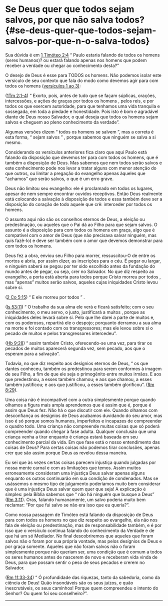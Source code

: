 # Se Deus quer que todos sejam salvos, por que não salva todos? {#se-deus-quer-que-todos-sejam-salvos-por-que-n-o-salva-todos}

Sua dúvida é em [1 Timóteo 2:4](http://bibliaonline.com.br/acf/1tm/2/4) “ Paulo estaria falando de todos os homens (seres humanos)? ou estará falando apenas nos homens que podem receber a verdade ou chegar ao conhecimento desta?”

O desejo de Deus é esse para TODOS os homens. Não podemos isolar este versículo de seu contexto que fala do modo como devemos agir para com todos os homens ([versículos 1 ao 3)](http://bibliaonline.com.br/acf/1tm/2/1-3):

([1Tm 2:1-4](http://bibliaonline.com.br/acf/1tm/2/1-4)) “ Exorto, pois, antes de tudo que se façam súplicas, orações, intercessões, e ações de graças por todos os homens , pelos reis, e por todos os que exercem autoridade, para que tenhamos uma vida tranquila e sossegada, em toda a piedade e honestidade. Pois isto é bom e agradável diante de Deus nosso Salvador, o qual deseja que todos os homens sejam salvos e cheguem ao pleno conhecimento da verdade”.

Algumas versões dizem “ todos os homens se salvem ”, mas a correta é esta forma, “ sejam salvos ” , porque sabemos que ninguém se salva a si mesmo.

Considerando os versículos anteriores fica claro que aqui Paulo está falando da disposição que devemos ter para com todos os homens, que é também a disposição de Deus. Mas sabemos que nem todos serão salvos e este conhecimento pode nos levar a tratar alguns com menor atenção do que outros, ou limitar a pregação do evangelho apenas àqueles que “achamos” que serão salvos, o que é um erro grave.

Deus não limitou seu evangelho: ele é proclamado em todos os lugares, apesar de nem sempre encontrar ouvidos receptivos. Então Deus realmente está colocando a salvação à disposição de todos e essa também deve ser a disposição do coração de todo aquele que crê: interceder por todos os homens.

O assunto aqui não são os conselhos eternos de Deus, a eleição ou predestinação, ou aqueles que o Pai dá ao Filho para que sejam salvos. O assunto é a disposição para com todos os homens em graça, algo que é compatível com o amor de Deus (que não precisava salvar ninguém, mas quis fazê-lo) e deve ser também com o amor que devemos demonstrar para com todos os homens.

Deus fez a obra, enviou seu Filho para morrer, ressuscitou-O de entre os mortos e abriu, por assim dizer, as inscrições para o céu. É pegar ou largar, e ninguém saberá se pegou por ter sido escolhido antes da fundação do mundo antes de pegar, ou seja, crer no Salvador. No que diz respeito ao evangelho, a porta está aberta para todos porque Cristo morreu por todos , mas “apenas” muitos serão salvos, aqueles cujas iniquidades Cristo levou sobre si.

([2 Co 5:15](http://bibliaonline.com.br/acf/2co/5/15)) “ E ele morreu por todos ” .

([Is 53:11](http://bibliaonline.com.br/acf/is/53/11)) “ O trabalho da sua alma ele verá e ficará satisfeito; com o seu conhecimento, o meu servo, o justo, justificará a muitos , porque as iniquidades deles levará sobre si. Pelo que lhe darei a parte de muitos e, com os poderosos, repartirá ele o despojo; porquanto derramou a sua alma na morte e foi contado com os transgressores; mas ele levou sobre si o pecado de muitos e pelos transgressores intercedeu”.

([Hb 9:28](http://bibliaonline.com.br/acf/hb/9/28)) “ assim também Cristo, oferecendo-se uma vez, para tirar os pecados de muitos aparecerá segunda vez, sem pecado, aos que o esperam para a salvação”.

Todavia, no que diz respeito aos desígnios eternos de Deus, “ os que dantes conheceu, também os predestinou para serem conformes à imagem de seu Filho, a fim de que ele seja o primogênito entre muitos irmãos. E aos que predestinou, a esses também chamou; e aos que chamou, a esses também justificou; e aos que justificou, a esses também glorificou”. ([Rm 8:29](http://bibliaonline.com.br/acf/rm/8/29)).

Uma coisa não é incompatível com a outra simplesmente porque quando olhamos a figura mais ampla aprendemos que é assim que é, porque é assim que Deus fez. Não há o que discutir com ele. Quando olhamos com desconfiança os desígnios de Deus acabamos duvidando do seu amor, mas isso é só porque somos humanos, imperfeitos e incapazes de compreender o quadro todo. Uma criança não compreende muitas coisas que só poderá compreender quando chegar à fase adulta. Qualquer conclusão que uma criança venha a tirar enquanto é criança estará baseada em seu conhecimento parcial da vida. Em que fase está o nosso entendimento das coisas de Deus? Para certas coisas não podemos tirar conclusões, apenas crer que são assim porque Deus as revelou dessa maneira.

Eu sei que às vezes certas coisas parecem injustiça quando julgadas por nossa mente carnal e com as limitações que temos. Assim muitos erroneamente consideram uma injustiça Deus salvar apenas alguns enquanto os outros continuarão em sua condição de condenados. Mas se usássemos o mesmo tipo de julgamento poderíamos muito bem considerar que é uma injustiça Deus salvar quem quer que seja! A explicação é simples: pela Bíblia sabemos que “ não há ninguém que busque a Deus” ([Rm 3:11](http://bibliaonline.com.br/acf/rm/3/11)). Oras, falando humanamente, um salvo poderia muito bem reclamar: “Por que fui salvo se não era isso que eu queria?”.

Como nossa passagem de Timóteo está falando da disposição de Deus para com todos os homens no que diz respeito ao evangelho, ela não nos fala de eleição ou predestinação, mas de responsabilidade também, e é por isso que o versículo continua falando do conhecimento da Verdade e de que há um só Mediador. No final descobriremos que aqueles que foram salvos não o foram por sua própria vontade, mas pelos desígnios de Deus e por graça somente. Aqueles que não foram salvos não o foram simplesmente porque não queriam ser, uma condição que é comum a todos os seres humanos antes de nascerem de novo e receberam vida vinda de Deus, para que possam sentir o peso de seus pecados e crerem no Salvador.

([Rm 11:33-34](http://bibliaonline.com.br/acf/rm/11/33-34)) “ Ó profundidade das riquezas, tanto da sabedoria, como da ciência de Deus! Quão insondáveis são os seus juízos, e quão inescrutáveis, os seus caminhos! Porque quem compreendeu o intento do Senhor? Ou quem foi seu conselheiro?”.

*****